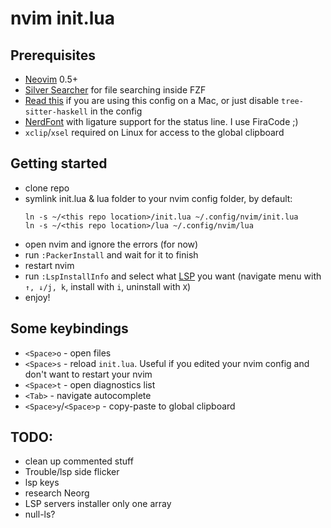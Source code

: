 
# nvim init.lua

## Prerequisites

* [Neovim](http://neovim.io/) 0.5+
* [Silver Searcher](https://github.com/ggreer/the_silver_searcher) for file 
  searching inside FZF
* [Read this](https://github.com/tree-sitter/tree-sitter-haskell#building-on-macos) 
  if you are using this config on a Mac, or just disable `tree-sitter-haskell` 
  in the config
* [NerdFont](https://www.nerdfonts.com/font-downloads) with ligature support for
  the status line. I use FiraCode ;)
* `xclip`/`xsel` required on Linux for access to the global clipboard

## Getting started

* clone repo
* symlink init.lua & lua folder to your nvim config folder, by default:
  ```
  ln -s ~/<this repo location>/init.lua ~/.config/nvim/init.lua
  ln -s ~/<this repo location>/lua ~/.config/nvim/lua
  ```
* open nvim and ignore the errors (for now)
* run `:PackerInstall` and wait for it to finish
* restart nvim
* run `:LspInstallInfo` and select what [LSP](https://microsoft.github.io/language-server-protocol/)
  you want (navigate menu with `↑, ↓/j, k`, install with `i`, uninstall with `X`)
* enjoy!

## Some keybindings

* `<Space>o` - open files
* `<Space>s` - reload `init.lua`. Useful if you edited your nvim config and don't 
  want to restart your nvim
* `<Space>t` - open diagnostics list
* `<Tab>` - navigate autocomplete
* `<Space>y`/`<Space>p` - copy-paste to global clipboard


## TODO:

* clean up commented stuff
* Trouble/lsp side flicker
* lsp keys
* research Neorg
* LSP servers installer only one array
* null-ls?
